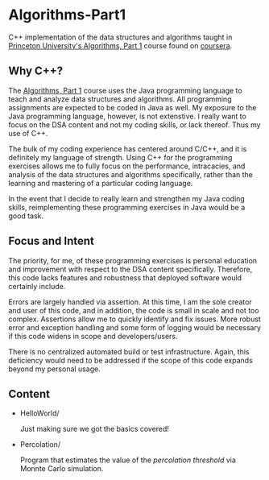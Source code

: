 # Algorithms-Part1

C++ implementation of the data structures and algorithms taught in [Princeton University's Algorithms, Part 1](https://www.coursera.org/learn/algorithms-part1) course found on [coursera](https://www.coursera.org/).

## Why C++?

The [Algorithms, Part 1](https://www.coursera.org/learn/algorithms-part1) course uses the Java programming language to teach and analyze data structures and algorithms. All programming assignments are expected to be coded in Java as well. My exposure to the Java programming language, however, is not extenstive. I really want to focus on the DSA content and not my coding skills, or lack thereof. Thus my use of C++.

The bulk of my coding experience has centered around C/C++, and it is definitely my language of strength. Using C++ for the programming exercises allows me to fully focus on the performance, intracacies, and analysis of the data structures and algorithms specifically, rather than the learning and mastering of a particular coding language.

In the event that I decide to really learn and strengthen my Java coding skills, reimplementing these programming exercises in Java would be a good task.

## Focus and Intent

The priority, for me, of these programming exercises is personal education and improvement with respect to the DSA content specifically. Therefore, this code lacks features and robustness that deployed software would certainly include.

Errors are largely handled via assertion. At this time, I am the sole creator and user of this code, and in addition, the code is small in scale and not too complex. Assertions allow me to quickly identify and fix issues. More robust error and exception handling and some form of logging would be necessary if this code widens in scope and developers/users.

There is no centralized automated build or test infrastructure. Again, this deficiency would need to be addressed if the scope of this code expands beyond my personal usage. 

## Content

- HelloWorld/
 
  Just making sure we got the basics covered!

- Percolation/

  Program that estimates the value of the *percolation threshold* via Monnte Carlo simulation.
